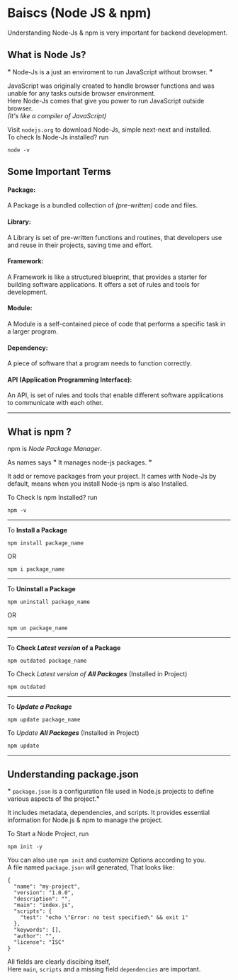 # Baiscs (Node JS & npm) 

Understanding Node-Js & npm is very important for backend development.
## What is Node Js?
**"** Node-Js is a just an enviroment to run JavaScript without browser. **"** 

JavaScript was originally created to handle browser functions and was unable for any tasks outside browser environment.\
Here Node-Js comes that give you power to run JavaScript outside browser.\
*(It's like a compiler of JavaScript)*

Visit `nodejs.org` to download Node-Js, simple next-next and installed.\
To check Is Node-Js installed? run
```
node -v
```
## Some Important Terms

#### **Package**:
 A Package is a bundled collection of *(pre-written)* code and files. 
#### **Library**:
 A Library is set of pre-written functions and routines, that developers use and reuse in their projects, saving time and effort. 
#### **Framework**:
 A Framework is like a structured blueprint, that provides a starter for building software applications. It offers a set of rules and tools for development. 
#### **Module**:
 A Module is a self-contained piece of code that performs a specific task in a larger program. 
#### **Dependency**:
 A piece of software that a program needs to function correctly. 
#### **API (Application Programming Interface)**:
 An API, is set of rules and tools that enable different software applications to communicate with each other. 

---
## What is npm ?
npm is *Node Package Manager*.

As names says **"** It manages node-js packages. **"**

It add or remove packages from your project. It cames with Node-Js by default, means when you install Node-js npm is also Installed.

To Check Is npm Installed? run
```
npm -v
```
---
To **Install a Package**
```
npm install package_name  
```
OR
```
npm i package_name  
```
---
To **Uninstall a Package**
```
npm uninstall package_name  
```
OR
```
npm un package_name  
```
---
To **Check *Latest version* of a Package**
```
npm outdated package_name  
```
To Check *Latest version of **All Packages*** (Installed in Project)
```
npm outdated
```
---
To ***Update a Package***
```
npm update package_name  
```
To *Update **All Packages*** (Installed in Project)
```
npm update
```
---

## Understanding **package.json**

**"** `package.json` is a configuration file used in Node.js projects to define various aspects of the project.**"**

It includes metadata, dependencies, and scripts. It provides essential information for Node.js & npm to manage the project.

To Start a Node Project, run
```
npm init -y
```
You can also use `npm init` and customize Options according to you.\
A file named `package.json` will generated, That looks like:
```
{
  "name": "my-project",
  "version": "1.0.0",
  "description": "",
  "main": "index.js",
  "scripts": {
    "test": "echo \"Error: no test specified\" && exit 1"
  },
  "keywords": [],
  "author": "",
  "license": "ISC"
}

```
All fields are clearly discibing itself,\
Here `main`, `scripts` and a missing field `dependencies` are important.